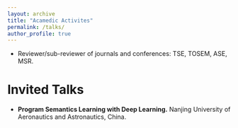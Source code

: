 ```yaml
---
layout: archive
title: "Acamedic Activites"
permalink: /talks/
author_profile: true
---
```

* Reviewer/sub-reviewer of journals and conferences: TSE, TOSEM, ASE, MSR.


# Invited Talks
* **Program Semantics Learning with Deep Learning.** Nanjing University of Aeronautics and Astronautics, China.
  
